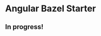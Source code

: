 # Angular Bazel Starter

## In progress!

<!--
# TODO unit tests
# TODO integration tests
# TODO connect cloud build tests on push
# TODO globally shared package
# TODO inject environment variables
# TODO ts_dev_server with socketio
# TODO deploy to kubernetes
# TODO deploy to heroku
# TODO readme

# TODO service worker updates
# TODO differential loading (es5, es6)
# TODO update zone.js to latest version https://github.com/bazelbuild/rules_nodejs/issues/2212
-->
